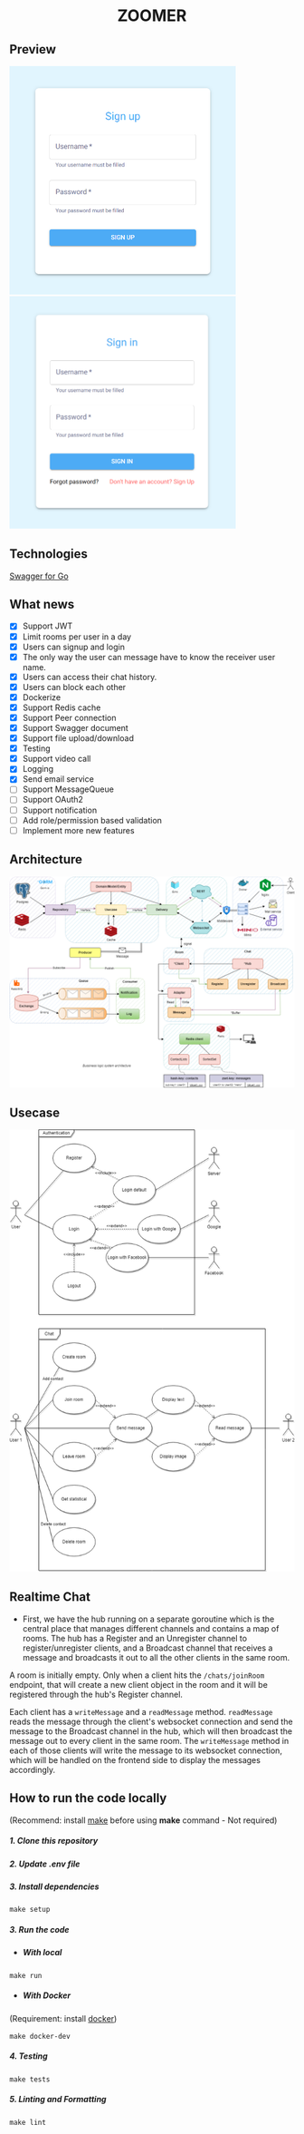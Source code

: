 <!-- [![test-and-lint](https://github.com/thuongtruong1009/zoomer/actions/workflows/test-and-lint.yaml/badge.svg)](https://github.com/thuongtruong1009/zoomer/actions/workflows/test-and-lint.yaml)
[![codecov](https://codecov.io/gh/thuongtruong1009/zoomer/branch/main/graph/badge.svg?token=YBOM7T2YUK)](https://codecov.io/gh/thuongtruong1009/zoomer)
[![Go Report Card](https://goreportcard.com/badge/github.com/thuongtruong1009/zoomer)](https://goreportcard.com/report/github.com/thuongtruong1009/zoomer) -->

<h1 align="center">ZOOMER</h1>

## Preview

<div>
  <img src="./public/demo/signup.PNG" alt="signup" width="400" /><img src="./public/demo/signin.PNG" alt="signin" width="400" />
</div>

## **Technologies**

[Swagger for Go](https://github.com/swaggo/swag)

## **What news**

- [x] Support JWT
- [x] Limit rooms per user in a day
- [x] Users can signup and login
- [x] The only way the user can message have to know the receiver user name.
- [x] Users can access their chat history.
- [x] Users can block each other
- [x] Dockerize
- [x] Support Redis cache
- [x] Support Peer connection
- [x] Support Swagger document
- [x] Support file upload/download
- [x] Testing
- [x] Support video call
- [x] Logging
- [x] Send email service
- [ ] Support MessageQueue
- [ ] Support OAuth2
- [ ] Support notification
- [ ] Add role/permission based validation
- [ ] Implement more new features

## Architecture

![Architecture](./public/architecture.png)

## Usecase

![Usecase](./public/usecase.png)

## **Realtime Chat**

- First, we have the hub running on a separate goroutine which is the central place that manages different channels and contains a map of rooms. The hub has a Register and an Unregister channel to register/unregister clients, and a Broadcast channel that receives a message and broadcasts it out to all the other clients in the same room.

A room is initially empty. Only when a client hits the `/chats/joinRoom` endpoint, that will create a new client object in the room and it will be registered through the hub's Register channel.

Each client has a `writeMessage` and a `readMessage` method. `readMessage` reads the message through the client's websocket connection and send the message to the Broadcast channel in the hub, which will then broadcast the message out to every client in the same room. The `writeMessage` method in each of those clients will write the message to its websocket connection, which will be handled on the frontend side to display the messages accordingly.

## **How to run the code locally**

(Recommend: install [make](https://www.gnu.org/software/make/) before using **make** command - Not required)

##### 1. Clone this repository

##### 2. Update .env file

##### 3. Install dependencies

```console
make setup
```

##### 3. Run the code

- ##### **With local**

```console
make run
```

- ##### **With Docker**

(Requirement: install [docker](https://docs.docker.com/get-docker/))

```console
make docker-dev
```

##### 4. Testing

```console
make tests
```

##### 5. Linting and Formatting

```console
make lint
```

<!-- **References**

- [NATS Grpc](https://github.dev/AleksK1NG/Go-NATS-Streaming-gRPC-PostgreSQL)

- [Goch](https://github.dev/ribice/goch)

- [Ws document](https://www.asyncapi.com/)

- [Email template](https://medium.com/@itsHabib/sending-emails-with-go-using-a-custom-template-ae863b65a859)

- [Mail server config](https://support.google.com/a/answer/9003945?hl=en&sjid=12665133969789364821-AP)

- [Ecommerce](https://github.com/nikhilnarayanan623/ecommerce-gin-clean-arch)
- [Go8](https://github.dev/gmhafiz/go8)

- [Sentinel ip](https://github.dev/oneyottabyte/redis_sentinel)

- [Sentinel auto 1](https://blog.alexseifert.com/2016/11/14/using-redis-sentinel-with-docker-compose/)

- [Sentinel auto 2](https://github.com/helderjnpinto/Redis-Sentinel-Docker-Compose)

- [Status code](https://developer.mozilla.org/en-US/docs/Web/HTTP/Status)

- [Clean architecture 1](https://github.dev/manakuro/golang-clean-architecture)

- [Clean architecture 2](https://github.dev/evrone/go-clean-template)

- [Web socket chat](https://www.youtube.com/watch?v=W9SuX9c40s8)

- [Status user ref](https://anonystick.com/blog-developer/check-user-online-hay-offline-nhu-facebook-voi-1-dong-code-javascript-2020112018731223)

- [V1 ref](https://www.thepolyglotdeveloper.com/2016/12/create-real-time-chat-app-golang-angular-2-websockets/)

- [Chat ref](https://github.com/ong-gtp/go-chat)

- [Redis Cache](https://dev.to/aseemwangoo/using-redis-for-caching-2022-2og5)

- [Sample template](https://github.dev/dzungtran/echo-rest-api)

- [Streaming file with gRPC 1](http://www.inanzzz.com/index.php/post/152g/transferring-files-with-grpc-client-side-streams-using-golang)

- [Streaming file with gRPC 2](https://dev.to/techschoolguru/upload-file-in-chunks-with-client-streaming-grpc-golang-4loc)

- [MinIO uploader](https://dev.to/minhblues/easy-file-uploads-in-go-fiber-with-minio-393c)

- [Goapp template](https://github.com/bnkamalesh/goapp)

- [RabbitMQ docs](https://topdev.vn/blog/ket-noi-amqp-client-voi-rabbitmq-server/)

- [RabbitMQ example 1](https://github.com/lakhinsu/rabbitmq-go-example)

- [Gin template](https://github.com/lakhinsu/gin-boilerplate)

- [Elastic search](https://github.dev/NooBeeID/simple-go-search/tree/develop) -->
